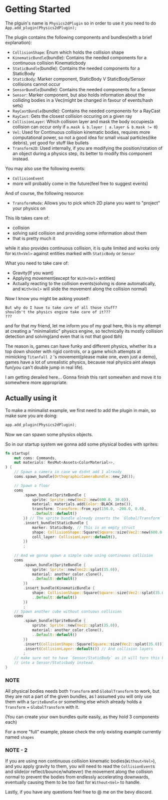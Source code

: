 # Getting Started

The plguin's name is `Physics2dPlugin` so in order to use it you need to do `App.add_plugin(Physics2dPlugin);`

The plugin contains the following components and bundles(with a brief explanation):

- `CollisionShape`: Enum which holds the collision shape
- `KinematicBundle`(bundle): Contains the needed components for a continuous collision Kinematicbody
- `StaticBundle`(bundle): Contains the needed components for a StaticBody
- `StaticBody`: Marker component, StaticBody V StaticBody/Sensor collisions cannot occur
- `SensorBundle`(bundle): Contains the needed components for a Sensor
- `Sensor`: Marker component, but also holds information about the colliding bodies in a Vec(might be changed in favour of events/hash sets)
- `RayCastBundle`(bundle): Contains the needed components for a RayCast
- `RayCast`: Gets the closest collision occuring on a given ray
- `CollisionLayer`: Which collision layer and mask the body occupies(a collision can occur only if `a.mask & b.layer | a.layer & b.mask != 0`)
- `Vel`: Used for Continuous collision kinematic bodies, requires more computational power, so not a good idea for small visual particles(like debris), yet good for stuff like bullets
- `Transform2D`: Used internally, if you are modifying the position/rotation of an object during a physics step, its better to modify this component instead.

You may also use the following events:

- `CollisionEvent`
- more will probably come in the future(feel free to suggest events)

And of course, the following resource:

- `TransformMode`: Allows you to pick which 2D plane you want to "project" your physics on

This lib takes care of:

- collision
- solving said collision and providing some information about them
- that is pretty much it

while it also provides continuous collision, it is quite limited and works only for `With<Vel>` against entities marked with `StaticBody` or `Sensor`

What you need to take care of:

- Gravity(If you want)
- Applying movement(except for `With<Vel>` entities)
- Actually reacting to the collision events(solving is done automatically, and `With<Vel>` will slide the movement along the collision normal)

Now I know you might be asking youself:

```plain
But why do I have to take care of all those stuff?
shouldn't the physics engine take care of it???
???
```

and for that my friend, let me inform you of my goal here,
this is my attempt at creating a "minimalistic" physics engine,
so technically its mostly collision detection and solving(and even that is not that good tbh)

The reason is, games can have funky and different physics,
whether its a top down shooter with rigid controls,
or a game which attempts at mimicking `Titanfall 2` 's movement(please make one, even just a demo),
games have a lot of unrealistic physics, because real physics aint always fun(you can't double jump in real life).

I am getting derailed here... Gonna finish this rant somewhen and move it to somewhere more appropriate.

## Actually using it

To make a minimalist example, we first need to add the plugin in main, so make sure you are doing:

```rs
app.add_plugin(Physics2dPlugin);
```

Now we can spawn some physics objects.

So in our startup system we gonna add some physical bodies with sprites:

```rs
fn startup(
    mut coms: Commands,
    mut materials: ResMut<Assets<ColorMaterial>>,
) {
    // Spawn a camera in case we didnt add 1 already
    coms.spawn_bundle(OrthographicCameraBundle::new_2d());

    // Spawn a floor
    coms
        .spawn_bundle(SpriteBundle {
            sprite: Sprite::new(Vec2::new(600.0, 30.0)),
            material: materials.add(Color::BLACK.into()),
            transform: Transform::from_xyz(150.0, -200.0, 0.0),
            ..Default::default()
        }) // The sprite bundle already inserts the `Global/Transform` components
        .insert_bundle(StaticBundle {
            marker: StaticBody, // This is an empty struct
            shape: CollisionShape::Square(Square::size(Vec2::new(600.0, 30.0))),
            coll_layer: CollisionLayer::default(),
        })
        ;
    
    // And we gonna spawn a simple cube using continuous collision
    coms
        .spawn_bundle(SpriteBundle {
            sprite: Sprite::new(Vec2::splat(35.0)),
            material: another_color.clone(),
            ..Default::default()
        })
        .insert_bundle(KinematicBundle {
            shape: CollisionShape::Square(Square::size(Vec2::splat(35.0))),
            ..Default::default()
        })
        ;
    // Spawn another cube without contuous collision
    coms
        .spawn_bundle(SpriteBundle {
            sprite: Sprite::new(Vec2::splat(35.0)),
            material: another_color.clone(),
            ..Default::default()
        })
        .insert(CollisionShape::Square(Square::size(Vec2::splat(35.0)))) // The collision shape
        .insert(CollisionLayer::default()) // And collision layers
        ;
    // make sure not to have `Sensor/StaticBody` as it will turn this body
    // into a Sensor/Staticbody instead.
}
```

### NOTE

All physical bodies needs both `Transform` and `GlobalTransform` to work,
but they are not a part of the given bundles,
as I assumed you will only use them with a `SpriteBundle` or something else which already holds a `Transform` + `GlobalTransform` with it.

(You can create your own bundles quite easily, as they hold 3 components each)

For a more "full" example, please check the only existing example currently named `shapes`

### NOTE - 2

If you are using non continuous collision kinematic bodies(`Without<Vel>`),
and you apply gravity to them, you will need to read the `CollisionEvent`s
and slide(or reflect/bounce/whatever) the movement along the collision normal
to prevent the bodies from endlessly accelerating downwards,
eventually causing them to be too fast for `Without<Vel>` to handle.

Lastly, if you have any questions feel free to @ me on the bevy discord.
